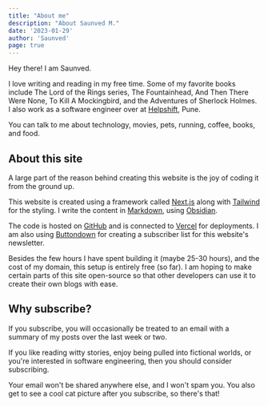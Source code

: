 ```yaml
---
title: "About me"
description: "About Saunved M."
date: '2023-01-29'
author: 'Saunved'
page: true
---
```

Hey there! I am Saunved. 

I love writing and reading in my free time. Some of my favorite books include The Lord of the Rings series, The Fountainhead, And Then There Were None, To Kill A Mockingbird, and the Adventures of Sherlock Holmes. I also work as a software engineer over at [Helpshift](https://helpshift.com), Pune. 

You can talk to me about technology, movies, pets, running, coffee, books, and food.

## About this site

A large part of the reason behind creating this website is the joy of coding it from the ground up.

This website is created using a framework called [Next.js](https://nextjs.org) along with [Tailwind](https://tailwindcss.com)  for the styling. I write the content in [Markdown](https://www.markdownguide.org/getting-started/), using [Obsidian](https://obsidian.md/).


The code is hosted on [GitHub](https://githib.com) and is connected to [Vercel](https://vercel.com) for deployments. I am also using [Buttondown](https://buttondown.email) for creating a subscriber list for this website's newsletter.

Besides the few hours I have spent building it (maybe 25-30 hours), and the cost of my domain, this setup is entirely free (so far). I am hoping to make certain parts of this site open-source so that other developers can use it to create their own blogs with ease.

## Why subscribe?

If you subscribe, you will occasionally be treated to an email with a summary of my posts over the last week or two.

If you like reading witty stories, enjoy being pulled into fictional worlds, or you're interested in software engineering, then you should consider subscribing.

Your email won't be shared anywhere else, and I won't spam you. You also get to see a cool cat picture after you subscribe, so there's that!